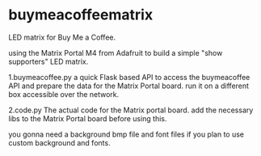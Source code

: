 # buymeacoffeematrix
LED matrix for Buy Me a Coffee.

using the Matrix Portal M4 from Adafruit to build a simple "show supporters" LED matrix.

1.buymeacoffee.py 
  a quick Flask based API to access the buymeacoffee API and prepare the data for the Matrix Portal board.
  run it on a different box accessible over the network.

2.code.py
  The actual code for the Matrix portal board.
  add the necessary libs to the Matrix Portal board before using this.

you gonna need a background bmp file and font files if you plan to use custom background and fonts.
